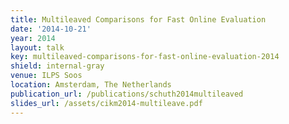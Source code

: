 ```yaml
---
title: Multileaved Comparisons for Fast Online Evaluation
date: '2014-10-21'
year: 2014
layout: talk
key: multileaved-comparisons-for-fast-online-evaluation-2014
shield: internal-gray
venue: ILPS Soos
location: Amsterdam, The Netherlands
publication_url: /publications/schuth2014multileaved
slides_url: /assets/cikm2014-multileave.pdf
---
```

